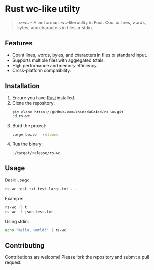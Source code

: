 # Rust wc-like utilty
> rs-wc - A performant wc-like utility in Rust. Counts lines, words, bytes, and characters in files or stdin.

## Features

- Count lines, words, bytes, and characters in files or standard input.
- Supports multiple files with aggregated totals.
- High performance and memory efficiency.
- Cross-platform compatibility.

## Installation

1. Ensure you have [Rust](https://www.rust-lang.org/) installed.
2. Clone the repository:
    ```bash
    git clone https://github.com/chineduCoded/rs-wc.git
    cd rs-wc
    ```
3. Build the project:
    ```bash
    cargo build --release
    ```
4. Run the binary:
    ```bash
    ./target/release/rs-wc
    ```

## Usage

Basic usage:
```bash
rs-wc test.txt test_large.txt ...
```

Example:
```bash
rs-wc -l t
rs-wc -f json test.txt
```

Using stdin:
```bash
echo "Hello, world!" | rs-wc
```

## Contributing

Contributions are welcome! Please fork the repository and submit a pull request.

<!-- ## License -->

<!-- This project is licensed under the [MIT License](LICENSE). -->